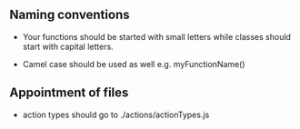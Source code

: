 ## Naming conventions
-   Your functions should be started with small letters while classes should start
with capital letters.

-   Camel case should be used as well e.g. myFunctionName()

## Appointment of files
-   action types should go to ./actions/actionTypes.js